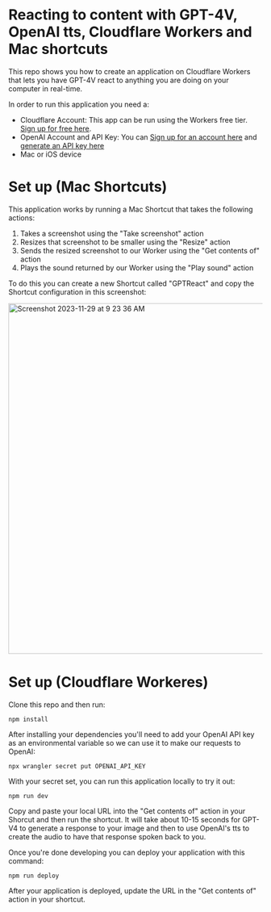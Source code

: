 # Reacting to content with GPT-4V, OpenAI tts, Cloudflare Workers and Mac shortcuts

This repo shows you how to create an application on Cloudflare Workers that lets you have GPT-4V react to anything you are doing on your computer in real-time.

In order to run this application you need a:
- Cloudflare Account: This app can be run using the Workers free tier. [Sign up for free here](https://dash.cloudflare.com/sign-up).
- OpenAI Account and API Key: You can [Sign up for an account here](https://openai.com/) and [generate an API key here](https://platform.openai.com/api-keys)
- Mac or iOS device

# Set up (Mac Shortcuts)

This application works by running a Mac Shortcut that takes the following actions:
1) Takes a screenshot using the "Take screenshot" action
2) Resizes that screenshot to be smaller using the "Resize" action
3) Sends the resized screenshot to our Worker using the "Get contents of" action
4) Plays the sound returned by our Worker using the "Play sound" action

To do this you can create a new Shortcut called "GPTReact" and copy the Shortcut configuration in this screenshot:

<img width="695" alt="Screenshot 2023-11-29 at 9 23 36 AM" src="https://github.com/rickyrobinett/gptreact/assets/838096/3f90e4e5-4ef7-41a3-9313-6b9bf050818d">

# Set up (Cloudflare Workeres)

Clone this repo and then run:
```
npm install
```

After installing your dependencies you'll need to add your OpenAI API key as an environmental variable so we can use it to make our requests to OpenAI:
```
npx wrangler secret put OPENAI_API_KEY
```

With your secret set, you can run this application locally to try it out:
```
npm run dev
```

Copy and paste your local URL into the "Get contents of" action in your Shorcut and then run the shortcut. It will take about 10-15 seconds for GPT-V4 to generate a response to your image and then to use OpenAI's tts to create the audio to have that response spoken back to you.

Once you're done developing you can deploy your application with this command:
```
npm run deploy
```

After your application is deployed, update the URL in the "Get contents of" action in your shortcut.
